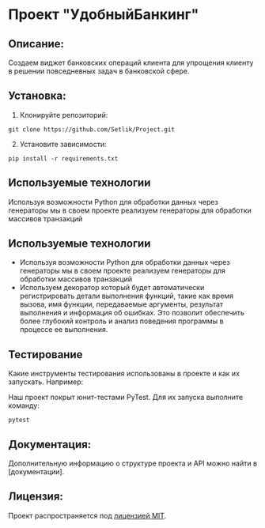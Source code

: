 # Проект "УдобныйБанкинг"

## Описание:

Создаем виджет банковских операций клиента для упрощения клиенту в решении
повседневных задач в банковской сфере.

## Установка:

1. Клонируйте репозиторий:

```
git clone https://github.com/Setlik/Project.git
```

2. Установите зависимости:

```
pip install -r requirements.txt
```
## Используемые технологии
Используя возможности Python для обработки данных через генераторы мы в своем проекте реализуем генераторы для обработки массивов транзакций

## Используемые технологии

- Используя возможности Python для обработки данных через генераторы мы в своем проекте реализуем генераторы для
  обработки массивов транзакций
- Используем декоратор который будет автоматически регистрировать детали выполнения функций, такие как время вызова,
  имя функции, передаваемые аргументы, результат выполнения и информация об ошибках. Это позволит обеспечить более
  глубокий контроль и анализ поведения программы в процессе ее выполнения.

## Тестирование

Какие инструменты тестирования использованы в проекте и как их запускать. Например:

Наш проект покрыт юнит-тестами PyTest.
Для их запуска выполните команду:

```
pytest
```

## Документация:

Дополнительную информацию о структуре проекта и API можно найти в [документации].

## Лицензия:

Проект распространяется под [лицензией MIT](LICENSE).